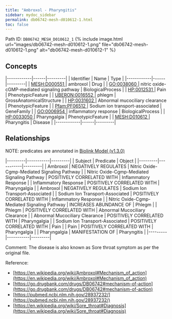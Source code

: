 ```yaml
---
title: "Ambroxol - Pharyngitis"
sidebar: mydoc_sidebar
permalink: db06742-mesh-d010612-1.html
toc: false 
---
```



Path ID: `DB06742_MESH_D010612_1`
{% include image.html url="images/db06742-mesh-d010612-1.png" file="db06742-mesh-d010612-1.png" alt="db06742-mesh-d010612-1" %}

## Concepts

|------------|------|---------|
| Identifier | Name | Type    |
|------------|------|---------|
| <a href="https://identifiers.org/MESH:D000551">MESH:D000551 </a> | ambroxol | Drug |
| <a href="https://identifiers.org/GO:0038060">GO:0038060 </a> | nitric oxide-cGMP-mediated signaling pathway | BiologicalProcess |
| <a href="https://identifiers.org/HP:0012531">HP:0012531 </a> | Pain | PhenotypicFeature |
| <a href="https://identifiers.org/UBERON:0016552">UBERON:0016552 </a> | phlegm | GrossAnatomicalStructure |
| <a href="https://identifiers.org/HP:0031602">HP:0031602 </a> | Abnormal mucociliary clearance | PhenotypicFeature |
| <a href="https://identifiers.org/Pfam:PF06512">Pfam:PF06512 </a> | Sodium ion transport-associated | GeneFamily |
| <a href="https://identifiers.org/GO:0006954">GO:0006954 </a> | inflammatory response | BiologicalProcess |
| <a href="https://identifiers.org/HP:0033050">HP:0033050 </a> | Pharyngalgia | PhenotypicFeature |
| <a href="https://identifiers.org/MESH:D010612">MESH:D010612 </a> | Pharyngitis | Disease |
|------------|------|---------|

## Relationships


NOTE: predicates are annotated in <a href="https://github.com/biolink/biolink-model/releases/tag/v1.3.0">Biolink Model (v1.3.0)</a>

|---------|-----------|---------|
| Subject | Predicate | Object  |
|---------|-----------|---------|
| Ambroxol | NEGATIVELY REGULATES | Nitric Oxide-Cgmp-Mediated Signaling Pathway |
| Nitric Oxide-Cgmp-Mediated Signaling Pathway | POSITIVELY CORRELATED WITH | Inflammatory Response |
| Inflammatory Response | POSITIVELY CORRELATED WITH | Pharyngalgia |
| Ambroxol | NEGATIVELY REGULATES | Sodium Ion Transport-Associated |
| Sodium Ion Transport-Associated | POSITIVELY CORRELATED WITH | Inflammatory Response |
| Nitric Oxide-Cgmp-Mediated Signaling Pathway | INCREASES ABUNDANCE OF | Phlegm |
| Phlegm | POSITIVELY CORRELATED WITH | Abnormal Mucociliary Clearance |
| Abnormal Mucociliary Clearance | POSITIVELY CORRELATED WITH | Pharyngalgia |
| Sodium Ion Transport-Associated | POSITIVELY CORRELATED WITH | Pain |
| Pain | POSITIVELY CORRELATED WITH | Pharyngalgia |
| Pharyngalgia | MANIFESTATION OF | Pharyngitis |
|---------|-----------|---------|

Comment: The disease is also known as Sore throat symptom as per the original file.

Reference: 
  - [https://en.wikipedia.org/wiki/Ambroxol#Mechanism_of_action](https://en.wikipedia.org/wiki/Ambroxol#Mechanism_of_action)
  - [https://go.drugbank.com/drugs/DB06742#mechanism-of-action](https://go.drugbank.com/drugs/DB06742#mechanism-of-action)
  - [https://pubmed.ncbi.nlm.nih.gov/28937232/](https://pubmed.ncbi.nlm.nih.gov/28937232/)
  - [https://en.wikipedia.org/wiki/Sore_throat#Diagnosis](https://en.wikipedia.org/wiki/Sore_throat#Diagnosis)
